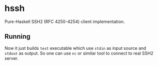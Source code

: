 hssh
====

Pure-Haskell SSH2 (RFC 4250-4254) client implementation.

Running
-------

Now it just builds `test` executable which use `stdin` as input source
and `stdout` as output. So one can use `nc` or similar tool to connect
to real SSH2 server.
